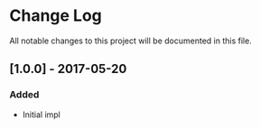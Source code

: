 # Change Log

All notable changes to this project will be documented in this file.

## [1.0.0] - 2017-05-20

### Added

- Initial impl
